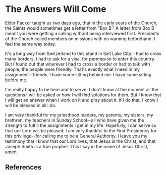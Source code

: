 # The Answers Will Come

Elder Packer taught us two days ago, that in the early years of the Church,
the Saints would sometimes get a letter from "Box B." A letter from Box B
meant you were getting a calling without being interviewed first. Presidents
of the Church called members on missions with no warning beforehand. I feel
the same way today.

It's a long way from Switzerland to this stand in Salt Lake City. I had to
cross many borders. I had to ask for a visa, for permission to enter this
country. But I found out that wherever I had to cross a border or had to talk
with people, the people were friendly. That's exactly what I need in my
assignment--friends. I have some sitting behind me. I have some sitting before
me.

I'm really happy to be here and to serve. I don't know at the moment all the
questions I will be asked or how I will find solutions for them. But I know
that I will get an answer when I work on it and pray about it. If I do that, I
know I will be blessed in all I do.

I am very thankful for my priesthood leaders, my parents, my sisters, my
brethren, my teachers in Sunday School--all who have given me the strength to
fulfill the assignments I get in my life. Hopefully, I can serve so that our
Lord will be pleased. I am very thankful to the First Presidency for this
privilege--for calling me to be a General Authority. I leave you my testimony
that I know that our Lord lives, that Jesus is the Christ, and that Joseph
Smith is a true prophet. This I say in the name of Jesus Christ, amen.

## References

